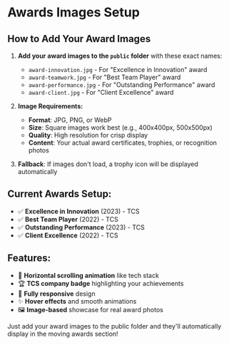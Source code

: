 # Awards Images Setup

## How to Add Your Award Images

1. **Add your award images to the `public` folder** with these exact names:
   - `award-innovation.jpg` - For "Excellence in Innovation" award
   - `award-teamwork.jpg` - For "Best Team Player" award  
   - `award-performance.jpg` - For "Outstanding Performance" award
   - `award-client.jpg` - For "Client Excellence" award

2. **Image Requirements:**
   - **Format**: JPG, PNG, or WebP
   - **Size**: Square images work best (e.g., 400x400px, 500x500px)
   - **Quality**: High resolution for crisp display
   - **Content**: Your actual award certificates, trophies, or recognition photos

3. **Fallback**: If images don't load, a trophy icon will be displayed automatically

## Current Awards Setup:
- ✅ **Excellence in Innovation** (2023) - TCS
- ✅ **Best Team Player** (2022) - TCS  
- ✅ **Outstanding Performance** (2023) - TCS
- ✅ **Client Excellence** (2022) - TCS

## Features:
- 🎯 **Horizontal scrolling animation** like tech stack
- 🏆 **TCS company badge** highlighting your achievements
- 📱 **Fully responsive** design
- ✨ **Hover effects** and smooth animations
- 🖼️ **Image-based** showcase for real award photos

Just add your award images to the public folder and they'll automatically display in the moving awards section!
